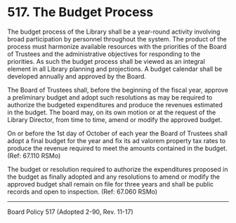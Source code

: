 # 517. The Budget Process

The budget process of the Library shall be a year-round activity involving broad participation by personnel throughout the system. The product of the process must harmonize available resources with the priorities of the Board of Trustees and the administrative objectives for responding to the priorities. As such the budget process shall be viewed as an integral element in all Library planning and projections. A budget calendar shall be developed annually and approved by the Board.

The Board of Trustees shall, before the beginning of the fiscal year, approve a preliminary budget and adopt such resolutions as may be required to authorize the budgeted expenditures and produce the revenues estimated in the budget. The board may, on its own motion or at the request of the Library Director, from time to time, amend or modify the approved budget.

On or before the 1st day of October of each year the Board of Trustees shall adopt a final budget for the year and fix its ad valorem property tax rates to produce the revenue required to meet the amounts contained in the budget. (Ref: 67.110 RSMo)

The budget or resolution required to authorize the expenditures proposed in the budget as finally adopted and any resolutions to amend or modify the approved budget shall remain on file for three years and shall be public records and open to inspection. (Ref: 67.060 RSMo)

---

Board Policy 517 (Adopted 2-90, Rev. 11-17)
